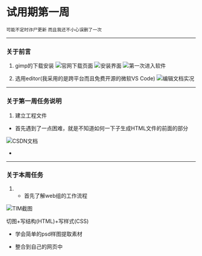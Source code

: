 # 试用期第一周

`可能不定时诈尸更新` `而且我还不小心误删了一次`

---

### 关于前言

1. gimp的下载安装
![官网下载页面](http://static.zybuluo.com/Mark201802/np7eq10z0n8uekdhsq45push/image_1ccvkq7rqsvldum18eqvbmm9rp.png)
![安装界面](http://static.zybuluo.com/Mark201802/gdomt3stny0ps6tshyygz0c1/image_1ccvkudu59id1mpc11eu1f0tbdn16.png)
![第一次进入软件](http://static.zybuluo.com/Mark201802/otlmxzhrkm0p640toofti9zf/image_1cd072scg20e1hlla3b1ll4p039.png)

2. 选用editor(我采用的是跨平台而且免费开源的微软VS Code)
![编辑文档实况](http://static.zybuluo.com/Mark201802/rpey1xzs3rmny8bga3axa0yj/image_1cd0762c6hec1qrp17cut8q1648m.png)

---

### 关于第一周任务说明

1. 建立工程文件

- 首先遇到了一点困难，就是不知道如何一下子生成HTML文件的前面的部分

![CSDN文档](http://static.zybuluo.com/Mark201802/0ouhppmltzzqd0pv812qpy11/image_1cd21nrd8hhv1eh61egl1phr127op.png)

-  

---

### 关于本周任务

1. - 首先了解web组的工作流程

![TIM截图](http://static.zybuluo.com/Mark201802/488ksjdz7g2zl3lhwt9uhl42/image_1ccvmcgornvb1r9v12v2rmfnbe20.png)

切图+写结构(HTML)+写样式(CSS)

- 学会简单的psd样图提取素材


- 整合到自己的网页中